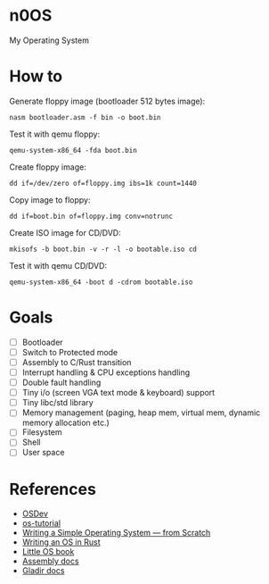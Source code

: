 # n0OS
My Operating System

# How to

Generate floppy image (bootloader 512 bytes image):

``` nasm bootloader.asm -f bin -o boot.bin ```

Test it with qemu floppy:

``` qemu-system-x86_64 -fda boot.bin ```

Create floppy image:

``` dd if=/dev/zero of=floppy.img ibs=1k count=1440 ```

Copy image to floppy:

``` dd if=boot.bin of=floppy.img conv=notrunc ```

Create ISO image for CD/DVD:

``` mkisofs -b boot.bin -v -r -l -o bootable.iso cd ```

Test it with qemu CD/DVD:

``` qemu-system-x86_64 -boot d -cdrom bootable.iso ```

# Goals

- [ ] Bootloader
- [ ] Switch to Protected mode
- [ ] Assembly to C/Rust transition
- [ ] Interrupt handling & CPU exceptions handling
- [ ] Double fault handling
- [ ] Tiny i/o (screen VGA text mode & keyboard) support
- [ ] Tiny libc/std library
- [ ] Memory management (paging, heap mem, virtual mem, dynamic memory allocation etc.)
- [ ] Filesystem
- [ ] Shell
- [ ] User space

# References

- [OSDev](https://wiki.osdev.org/Expanded_Main_Page)
- [os-tutorial](https://github.com/cfenollosa/os-tutorial)
- [Writing a Simple Operating System — from Scratch](https://www.cs.bham.ac.uk/~exr/lectures/opsys/10_11/lectures/os-dev.pdf)
- [Writing an OS in Rust](https://os.phil-opp.com/)
- [Little OS book](https://littleosbook.github.io/)
- [Assembly docs](https://www.felixcloutier.com/x86/)
- [Gladir docs](https://www.gladir.com/CODER/ASM8086/index.htm)